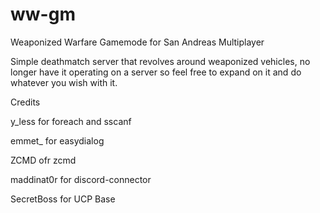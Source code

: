 # ww-gm

Weaponized Warfare Gamemode for San Andreas Multiplayer

Simple deathmatch server that revolves around weaponized vehicles, no longer have it operating on a server so feel free to expand on it and do whatever you wish with it.

Credits

y_less for foreach and sscanf

emmet_ for easydialog

ZCMD ofr zcmd

maddinat0r for discord-connector

SecretBoss for UCP Base

